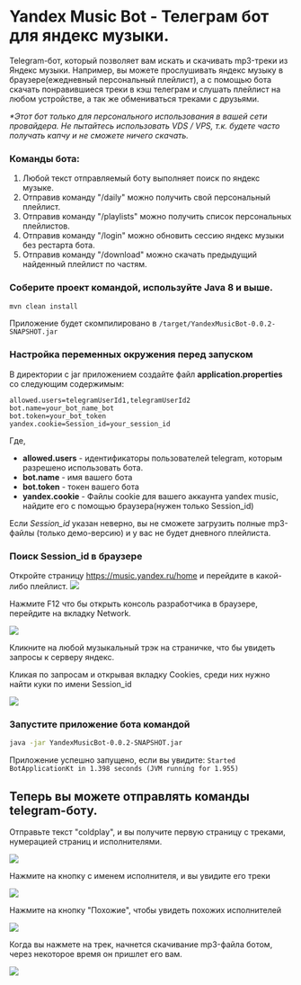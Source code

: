 # Yandex Music Bot - Телеграм бот для яндекс музыки.

Telegram-бот, который позволяет вам искать и скачивать mp3-треки из Яндекс музыки.
Например, вы можете прослушивать яндекс музыку в браузере(ежедневный персональный плейлист), 
а с помощью бота скачать понравившиеся треки в кэш телеграм и слушать плейлист на любом устройстве, а так же обмениваться треками с друзьями.

_*Этот бот только для персонального использования в вашей сети провайдера. Не пытайтесь использовать VDS / VPS, т.к. будете часто получать капчу и не сможете ничего скачать._

### Команды бота:

1. Любой текст отправляемый боту выполняет поиск по яндекс музыке.
2. Отправив команду "/daily" можно получить свой персональный плейлист.
3. Отправив команду "/playlists" можно получить список персональных плейлистов.
4. Отправив команду "/login" можно обновить сессию яндекс музыки без рестарта бота.
5. Отправив команду "/download" можно скачать предыдущий найденный плейлист по частям.

### Соберите проект командой, используйте Java 8 и выше.

```bash
mvn clean install
```

Приложение будет скомпилировано в `/target/YandexMusicBot-0.0.2-SNAPSHOT.jar`

### Настройка переменных окружения перед запуском

В директории с jar приложением создайте файл **application.properties** со следующим содержимым:

```properties
allowed.users=telegramUserId1,telegramUserId2
bot.name=your_bot_name_bot
bot.token=your_bot_token
yandex.cookie=Session_id=your_session_id
```
Где,
* **allowed.users** - идентификаторы пользователей telegram, которым разрешено использовать бота.
* **bot.name** - имя вашего бота
* **bot.token** - токен вашего бота
* **yandex.cookie** - Файлы cookie для вашего аккаунта yandex music, найдите его с помощью браузера(нужен только Session_id)

Если _Session_id_ указан неверно, вы не сможете загрузить полные mp3-файлы (только демо-версию) и у вас не будет дневного плейлиста.

###  Поиск Session_id в браузере
Откройте страницу https://music.yandex.ru/home и перейдите в какой-либо плейлист.
![](./doc/YandexPlaylist.png)

Нажмите F12 что бы открыть консоль разработчика в браузере, перейдите на вкладку Network.

![](./doc/YandexDevConsole.png)

Кликните на любой музыкальный трэк на страничке, что бы увидеть запросы к серверу яндекс.

Кликая по запросам и открывая вкладку Cookies, среди них нужно найти куки по имени Session_id

![](./doc/YandexCookie.png)

###  Запустите приложение бота командой
```bash
java -jar YandexMusicBot-0.0.2-SNAPSHOT.jar
```

Приложение успешно запущено, если вы увидите: `Started BotApplicationKt in 1.398 seconds (JVM running for 1.955)`

## Теперь вы можете отправлять команды telegram-боту.

Отправьте текст "coldplay", и вы получите первую страницу с треками, нумерацией страниц и исполнителями.

![](./doc/SearchText.png)

Нажмите на кнопку с именем исполнителя, и вы увидите его треки

![](./doc/ClickArtistName.png)

Нажмите на кнопку "Похожие", чтобы увидеть похожих исполнителей

![](./doc/ShowSimilar.png)

Когда вы нажмете на трек, начнется скачивание mp3-файла ботом, через некоторое время он пришлет его вам.

![](./doc/Track.png)